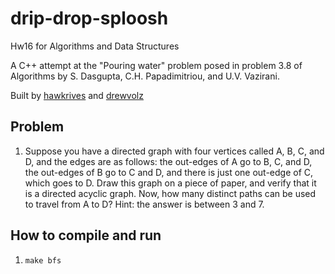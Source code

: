 # drip-drop-sploosh
Hw16 for Algorithms and Data Structures

A C++ attempt at the "Pouring water" problem posed in problem 3.8 of Algorithms by S. Dasgupta, C.H. Papadimitriou, and U.V. Vazirani.

Built by [hawkrives](https://www.github.com/hawkrives) and [drewvolz](https://www.github.com/drewvolz)


## Problem

1. Suppose you have a directed graph with four vertices called A, B, C, and D, and the edges are as follows: the out-edges of A go to B, C, and D, the out-edges of B go to C and D, and there is just one out-edge of C, which goes to D. Draw this graph on a piece of paper, and verify that it is a directed acyclic graph. Now, how many distinct paths can be used to travel from A to D? Hint: the answer is between 3 and 7.


## How to compile and run

1. `make bfs`
